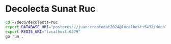 # Decolecta Sunat Ruc

```sh
cd ~/deco/decolecta-ruc
export DATABASE_URI="postgres://juan:createdat2024@localhost:5432/decolecta_rucs?sslmode=disable"
export REDIS_URI="localhost:6379"
go run .
```